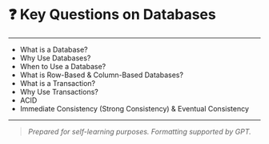 # ❓ Key Questions on Databases

---

- What is a Database?  
- Why Use Databases?  
- When to Use a Database?  
- What is Row-Based & Column-Based Databases?
- What is a Transaction?
- Why Use Transactions?
- ACID
- Immediate Consistency (Strong Consistency) & Eventual Consistency

---

> _Prepared for self-learning purposes. Formatting supported by GPT._
